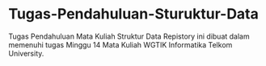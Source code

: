 # Tugas-Pendahuluan-Sturuktur-Data
Tugas Pendahuluan Mata Kuliah Struktur Data
Repistory ini dibuat dalam memenuhi tugas Minggu 14 Mata Kuliah WGTIK Informatika Telkom University.
